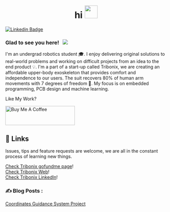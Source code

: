 <h1 align="center">hi <img src="https://media.giphy.com/media/hvRJCLFzcasrR4ia7z/giphy.gif" width="40"></h1>

[![Linkedin Badge](https://img.shields.io/badge/-LinkedIn-0e76a8?style=flat-square&logo=Linkedin&logoColor=white)](https://www.linkedin.com/in/hanusfilip/)

### Glad to see you here! &nbsp; ![](https://visitor-badge.glitch.me/badge?page_id=fhanus.fhanus&style=flat-square&color=0088cc)

I'm an undergrad robotics student 🎓. I enjoy delivering original solutions to real-world problems and working on difficult projects from an idea to the end product 💡. I'm a part of a start-up called Tribonix, we are creating an affordable upper-body exoskeleton that provides comfort and independence to our users. The suit recovers 80% of human arm movements with 7 degrees of freedom 🔭. My focus is on embedded programming, PCB design and machine learning.

Like My Work?

<a href="https://www.buymeacoffee.com/filiphanus" target="_blank"><img src="https://cdn.buymeacoffee.com/buttons/v2/default-yellow.png" alt="Buy Me A Coffee" height="60px" width="217px" ></a>

## 🤝 Links

Issues, tips and feature requests are welcome, we are all in the constant process of learning new things.<br />

[Check Tribonix gofundme page](https://www.gofundme.com/f/donate-to-help-tribonix)!<br />
[Check Tribonix Web](https://www.tribonix.com/)!<br />
[Check Tribonix LinkedIn](https://www.linkedin.com/company/tribonix/)!<br />

### ✍️ Blog Posts : 
[Coordinates Guidance System Project](https://www.linkedin.com/feed/update/urn:li:ugcPost:6872980658759843840?updateEntityUrn=urn%3Ali%3Afs_updateV2%3A%28urn%3Ali%3AugcPost%3A6872980658759843840%2CFEED_DETAIL%2CEMPTY%2CDEFAULT%2Cfalse%29)
